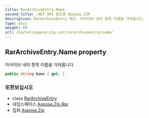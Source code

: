 ```yaml
---
title: RarArchiveEntry.Name
second_title: .NET API 참조용 Aspose.ZIP
description: RarArchiveEntry 재산. 아카이브 내의 항목 이름을 가져옵니다.
type: docs
weight: 60
url: /ko/net/aspose.zip.rar/rararchiveentry/name/
---
```

## RarArchiveEntry.Name property

아카이브 내의 항목 이름을 가져옵니다.

```csharp
public string Name { get; }
```

### 또한보십시오

* class [RarArchiveEntry](../)
* 네임스페이스 [Aspose.Zip.Rar](../../rararchiveentry/)
* 집회 [Aspose.Zip](../../../)


